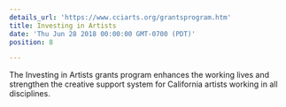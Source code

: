 ```yaml
---
details_url: 'https://www.cciarts.org/grantsprogram.htm'
title: Investing in Artists
date: 'Thu Jun 28 2018 00:00:00 GMT-0700 (PDT)'
position: 8

---
```




The Investing in Artists grants program enhances the working lives and strengthen the creative support system for California artists working in all disciplines.

